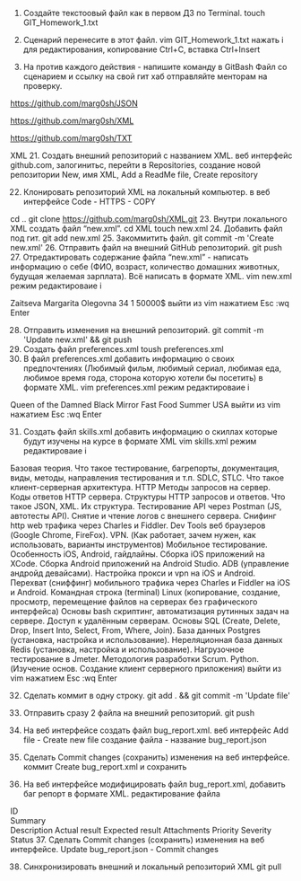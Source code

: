 1. Создайте текстоовый файл как в первом ДЗ по Terminal.
touch GIT_Homework_1.txt
2. Сценарий перенесите в этот файл.
vim GIT_Homework_1.txt
нажать i для редактирования, копирование Ctrl+C, вставка Ctrl+Insert

3. На против каждого действия - напишите команду в GitBash
Файл со сценарием и ссылку на свой гит хаб отправляйте менторам на проверку.

https://github.com/marg0sh/JSON

https://github.com/marg0sh/XML

https://github.com/marg0sh/TXT

XML
21. Создать внешний репозиторий c названием XML.
веб интерфейс github.com, залогинитьс, перейти в Repositories, создание новой репозитории New, имя XML, Add a ReadMe file, Create repository

22. Клонировать репозиторий XML на локальный компьютер.
в веб интерфейсе Code - HTTPS - COPY

cd ..
git clone https://github.com/marg0sh/XML.git
23. Внутри локального XML создать файл “new.xml”.
cd XML
touch new.xml
24. Добавить файл под гит.
git add new.xml
25. Закоммитить файл.
git commit -m 'Create new.xml'
26. Отправить файл на внешний GitHub репозиторий.
git push
27. Отредактировать содержание файла “new.xml” - написать информацию о себе (ФИО, возраст, количество домашних животных, будущая желаемая зарплата). Всё написать в формате XML.
vim new.xml
режим редактироваие i

<xml>
        <Full_name>Zaitseva Margarita Olegovna</Full_name>
        <Age>34</Age>
        <Number_of_pets>1</Number_of_pets>
        <Future_desired_salary>50000$</Future_desired_salary>
</xml>
выйти из vim нажатием Esc :wq Enter

28. Отправить изменения на внешний репозиторий.
git commit -m 'Update new.xml' && git push
29. Создать файл preferences.xml
toush preferences.xml
30. В файл preferences.xml добавить информацию о своих предпочтениях (Любимый фильм, любимый сериал, любимая еда, любимое время года, сторона которую хотели бы посетить) в формате XML.
vim preferences.xml
режим редактироваие i

<xml>
	<Favorite_movie>Queen of the Damned</Favorite_movie>
        <Favorite_series>Black Mirror</Favorite_series>
        <Favorite_food>Fast Food</Favorite_food>
        <Favorite_time_of_the_year>Summer</Favorite_time_of_the_year>
        <Side_you_would_like_tovisit>USA</Side_you_would_like_tovisit>
</xml>
выйти из vim нажатием Esc :wq Enter

31. Создать файл skills.xml добавить информацию о скиллах которые будут изучены на курсе в формате XML
vim skills.xml
режим редактироваие i

<xml>
        <skill_1>Базовая теория. Что такое тестирование, багрепорты, документация, виды, методы, направления тестирования и т.п. SDLC, STLC.</skill_1>
        <skill_2>Что такое клиент-серверная архитектура.</skill_2>
        <skill_3>HTTP Методы запросов на сервер.</skill_3>
        <skill_4>Коды ответов HTTP сервера.</skill_4>
        <skill_5>Структуры HTTP запросов и ответов.</skill_5>
        <skill_6>Что такое JSON, XML. Их структура.</skill_6>
        <skill_7>Тестирование API через Postman (JS, автотесты API).</skill_7>
        <skill_8>Снятие и чтение логов c внешнего сервера.</skill_8>
        <skill_9>Снифинг http web трафика через Charles и Fiddler.</skill_9>
        <skill_10>Dev Tools веб браузеров (Google Chrome, FireFox).</skill_10>
        <skill_11>VPN. (Как работает, зачем нужен, как использовать, варианты инструментов)</skill_11>
        <skill_12>Мобильное тестирование.</skill_12>
        <skill_13>Особенность iOS, Android, гайдлайны.</skill_13>
        <skill_14>Сборка iOS приложений на XCode.</skill_14>
        <skill_15>Сборка Android приложений на Android Studio.</skill_15>
        <skill_16>ADB (управление андройд девайсами).</skill_16>
        <skill_17>Настройка прокси и vpn на iOS и Android.</skill_17>
        <skill_18>Перехват (сниффинг) мобильного трафика через Charles и Fiddler на iOS и Android.</skill_18>
        <skill_19>Командная строка (terminal) Linux (копирование, создание, просмотр, перемещение файлов на серверах без графического интерфейса)</skill_19>
        <skill_20>Основы bash скриптинг, автоматизация рутинных задач на сервере.</skill_20>
        <skill_21>Доступ к удалённым серверам.</skill_21>
        <skill_22>Основы SQL (Create, Delete, Drop, Insert Into, Select, From, Where, Join).</skill_22>
        <skill_23>База данных Postgres (установка, настройка и использование).</skill_23>
        <skill_24>Нереляционная база данных Redis (установка, настройка и использование).</skill_24>
        <skill_25>Нагрузочное тестирование в Jmeter.</skill_25>
        <skill_26>Методология разработки Scrum.</skill_26>
        <skill_27>Python. (Изучение основ. Создание клиент серверного приложения)</skill_27>
</xml>
выйти из vim нажатием Esc :wq Enter

32. Сделать коммит в одну строку.
git add . && git commit -m 'Update file'
33. Отправить сразу 2 файла на внешний репозиторий.
git push
34. На веб интерфейсе создать файл bug_report.xml.
веб интерфейс Add file - Create new file создание файла - название bug_report.json

35. Сделать Commit changes (сохранить) изменения на веб интерфейсе.
коммит Create bug_report.xml и сохранить

36. На веб интерфейсе модифицировать файл bug_report.xml, добавить баг репорт в формате XML.
редактирование файла

<xml>
	<ID>ID</ID>
	<Summary>Summary</Summary>
	<Description>Description</Description>
	<Actual_result>Actual result</Actual_result>
	<Expected_result>Expected result</Expected_result>
	<Attachments>Attachments</Attachments>
	<Priority>Priority</Priority>
	<Severity>Severity</Severity>
	<Status>Status</Status>
</xml>
37. Сделать Commit changes (сохранить) изменения на веб интерфейсе.
Update bug_report.json - Commit changes

38. Синхронизировать внешний и локальный репозиторий XML
git pull
